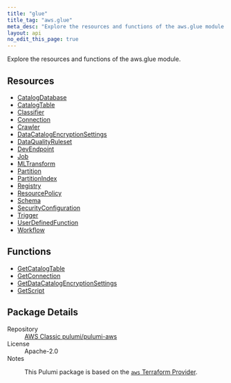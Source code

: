```yaml
---
title: "glue"
title_tag: "aws.glue"
meta_desc: "Explore the resources and functions of the aws.glue module."
layout: api
no_edit_this_page: true
---
```


<!-- WARNING: this file was generated by Pulumi Docs Generator. -->
<!-- Do not edit by hand unless you're certain you know what you are doing! -->

Explore the resources and functions of the aws.glue module.

<h2 id="resources">Resources</h2>
<ul class="api">
    <li><a href="catalogdatabase/" title="CatalogDatabase"><span class="api-symbol api-symbol--resource"></span>CatalogDatabase</a></li>
    <li><a href="catalogtable/" title="CatalogTable"><span class="api-symbol api-symbol--resource"></span>CatalogTable</a></li>
    <li><a href="classifier/" title="Classifier"><span class="api-symbol api-symbol--resource"></span>Classifier</a></li>
    <li><a href="connection/" title="Connection"><span class="api-symbol api-symbol--resource"></span>Connection</a></li>
    <li><a href="crawler/" title="Crawler"><span class="api-symbol api-symbol--resource"></span>Crawler</a></li>
    <li><a href="datacatalogencryptionsettings/" title="DataCatalogEncryptionSettings"><span class="api-symbol api-symbol--resource"></span>DataCatalogEncryptionSettings</a></li>
    <li><a href="dataqualityruleset/" title="DataQualityRuleset"><span class="api-symbol api-symbol--resource"></span>DataQualityRuleset</a></li>
    <li><a href="devendpoint/" title="DevEndpoint"><span class="api-symbol api-symbol--resource"></span>DevEndpoint</a></li>
    <li><a href="job/" title="Job"><span class="api-symbol api-symbol--resource"></span>Job</a></li>
    <li><a href="mltransform/" title="MLTransform"><span class="api-symbol api-symbol--resource"></span>MLTransform</a></li>
    <li><a href="partition/" title="Partition"><span class="api-symbol api-symbol--resource"></span>Partition</a></li>
    <li><a href="partitionindex/" title="PartitionIndex"><span class="api-symbol api-symbol--resource"></span>PartitionIndex</a></li>
    <li><a href="registry/" title="Registry"><span class="api-symbol api-symbol--resource"></span>Registry</a></li>
    <li><a href="resourcepolicy/" title="ResourcePolicy"><span class="api-symbol api-symbol--resource"></span>ResourcePolicy</a></li>
    <li><a href="schema/" title="Schema"><span class="api-symbol api-symbol--resource"></span>Schema</a></li>
    <li><a href="securityconfiguration/" title="SecurityConfiguration"><span class="api-symbol api-symbol--resource"></span>SecurityConfiguration</a></li>
    <li><a href="trigger/" title="Trigger"><span class="api-symbol api-symbol--resource"></span>Trigger</a></li>
    <li><a href="userdefinedfunction/" title="UserDefinedFunction"><span class="api-symbol api-symbol--resource"></span>UserDefinedFunction</a></li>
    <li><a href="workflow/" title="Workflow"><span class="api-symbol api-symbol--resource"></span>Workflow</a></li>
</ul>

<h2 id="functions">Functions</h2>
<ul class="api">
    <li><a href="getcatalogtable/" title="GetCatalogTable"><span class="api-symbol api-symbol--function"></span>GetCatalogTable</a></li>
    <li><a href="getconnection/" title="GetConnection"><span class="api-symbol api-symbol--function"></span>GetConnection</a></li>
    <li><a href="getdatacatalogencryptionsettings/" title="GetDataCatalogEncryptionSettings"><span class="api-symbol api-symbol--function"></span>GetDataCatalogEncryptionSettings</a></li>
    <li><a href="getscript/" title="GetScript"><span class="api-symbol api-symbol--function"></span>GetScript</a></li>
</ul>

<h2 id="package-details">Package Details</h2>
<dl class="package-details">
	<dt>Repository</dt>
	<dd><a href="https://github.com/pulumi/pulumi-aws">AWS Classic pulumi/pulumi-aws</a></dd>
	<dt>License</dt>
	<dd>Apache-2.0</dd>
	<dt>Notes</dt>
	<dd><p>This Pulumi package is based on the <a href="https://github.com/hashicorp/terraform-provider-aws"><code>aws</code> Terraform Provider</a>.</p>
</dd>
</dl>

